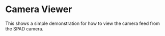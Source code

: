 # Camera Viewer

This shows a simple demonstration for how to view the camera feed from the SPAD camera.

